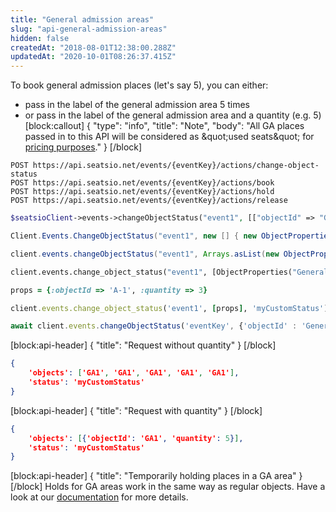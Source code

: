 ```yaml
---
title: "General admission areas"
slug: "api-general-admission-areas"
hidden: false
createdAt: "2018-08-01T12:38:00.288Z"
updatedAt: "2020-10-01T08:26:37.415Z"
---
```

To book general admission places (let&#39;s say 5), you can either:

- pass in the label of the general admission area 5 times 
- or pass in the label of the general admission area and a quantity (e.g. 5)
[block:callout]
{
  &quot;type&quot;: &quot;info&quot;,
  &quot;title&quot;: &quot;Note&quot;,
  &quot;body&quot;: &quot;All GA places passed in to this API will be considered as \&quot;used seats\&quot; for [pricing purposes](https://www.seats.io/pricing).&quot;
}
[/block]

```text
POST https://api.seatsio.net/events/{eventKey}/actions/change-object-status
POST https://api.seatsio.net/events/{eventKey}/actions/book
POST https://api.seatsio.net/events/{eventKey}/actions/hold
POST https://api.seatsio.net/events/{eventKey}/actions/release
```
```php
$seatsioClient->events->changeObjectStatus("event1", [["objectId" => "GeneralAdmission1", "quantity" => 3]], "myCustomStatus");
```
```csharp
Client.Events.ChangeObjectStatus("event1", new [] { new ObjectProperties("GeneralAdmission1", 3")  }, "myCustomStatus");
```
```java
client.events.changeObjectStatus("event1", Arrays.asList(new ObjectProperties("GeneralAdmission1", 3)), "myCustomStatus");

```
```python
client.events.change_object_status("event1", [ObjectProperties("GeneralAdmission1", quantity=3)], status="myCustomStatus")
```
```ruby
props = {:objectId => 'A-1', :quantity => 3}

client.events.change_object_status('event1', [props], 'myCustomStatus')
```
```javascript
await client.events.changeObjectStatus('eventKey', {'objectId' : 'GeneralAdmission1', 'quantity' : 3} , 'myCustomStatus');
```

[block:api-header]
{
  &quot;title&quot;: &quot;Request without quantity&quot;
}
[/block]

```json
{
    'objects': ['GA1', 'GA1', 'GA1', 'GA1', 'GA1'],
    'status': 'myCustomStatus'
}
```

[block:api-header]
{
  &quot;title&quot;: &quot;Request with quantity&quot;
}
[/block]

```json
{
    'objects': [{'objectId': 'GA1', 'quantity': 5}],
    'status': 'myCustomStatus'
}
```

[block:api-header]
{
  &quot;title&quot;: &quot;Temporarily holding places in a GA area&quot;
}
[/block]
Holds for GA areas work in the same way as regular objects. Have a look at our [documentation](/docs/api-temporarily-hold-objects) for more details.
